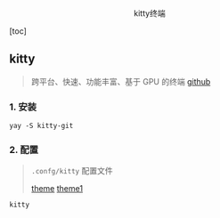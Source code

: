 <center>kitty终端</center>





[toc]





## kitty

> 跨平台、快速、功能丰富、基于 GPU 的终端 [github](https://github.com/kovidgoyal/kitty)





### 1. 安装

```shell
yay -S kitty-git
```





### 2. 配置

> `.confg/kitty` 配置文件
>
> [theme](https://github.com/dexpota/kitty-themes) [theme1](https://github.com/catppuccin/kitty)

```shell
kitty 
```

